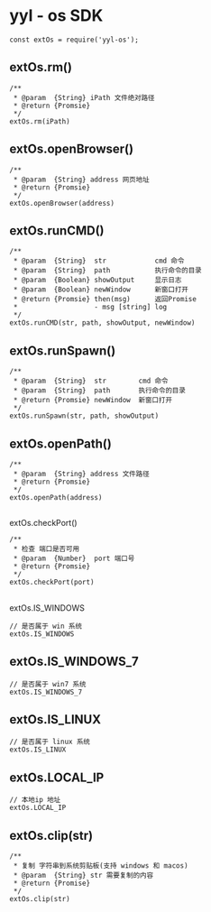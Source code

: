 # yyl - os SDK 
```
const extOs = require('yyl-os');
```

## extOs.rm()
```
/**
 * @param  {String} iPath 文件绝对路径
 * @return {Promsie}
 */
extOs.rm(iPath)
```

## extOs.openBrowser()
```
/**
 * @param  {String} address 网页地址
 * @return {Promsie}
 */
extOs.openBrowser(address)
```

## extOs.runCMD()
```
/**
 * @param  {String}  str            cmd 命令
 * @param  {String}  path           执行命令的目录
 * @param  {Boolean} showOutput     显示日志
 * @param  {Boolean} newWindow      新窗口打开
 * @return {Promsie} then(msg)      返回Promise
 *                   - msg [string] log
 */
extOs.runCMD(str, path, showOutput, newWindow)
```

## extOs.runSpawn()
```
/**
 * @param  {String}  str        cmd 命令
 * @param  {String}  path       执行命令的目录
 * @return {Promsie} newWindow  新窗口打开
 */
extOs.runSpawn(str, path, showOutput)
```

## extOs.openPath()
```
/**
 * @param  {String} address 文件路径
 * @return {Promsie}
 */
extOs.openPath(address)
```

##
extOs.checkPort()
```
/**
 * 检查 端口是否可用
 * @param  {Number}  port 端口号
 * @return {Promsie}
 */
extOs.checkPort(port)
```

##
extOs.IS_WINDOWS 
```
// 是否属于 win 系统
extOs.IS_WINDOWS
```

## extOs.IS_WINDOWS_7
```
// 是否属于 win7 系统
extOs.IS_WINDOWS_7
```

## extOs.IS_LINUX
```
// 是否属于 linux 系统
extOs.IS_LINUX
```

## extOs.LOCAL_IP
```
// 本地ip 地址
extOs.LOCAL_IP
```
## extOs.clip(str)
```
/**
 * 复制 字符串到系统剪贴板(支持 windows 和 macos)
 * @param  {String} str 需要复制的内容
 * @return {Promise}
 */
extOs.clip(str)
```
